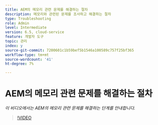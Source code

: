 ```yaml
---
title: AEM의 메모리 관련 문제를 해결하는 절차
description: 메모리와 관련된 문제를 조사하고 해결하는 절차
type: Troubleshooting
role: Admin
level: Intermediate
version: 6.5, cloud-service
feature: 개발자 도구
topic: 관리
index: y
source-git-commit: 7200601c1b59bef5b1546a100589c757f25bf365
workflow-type: tm+mt
source-wordcount: '41'
ht-degree: 7%

---
```


# AEM의 메모리 관련 문제를 해결하는 절차

*이 비디오에서는 AEM의 메모리 관련 문제를 해결하는 단계를 안내합니다.*

>[!VIDEO](https://video.tv.adobe.com/v/335473?quality=9&learn=on)